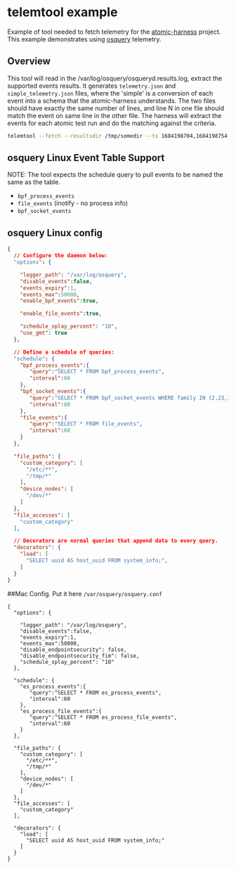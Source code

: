 # telemtool example

Example of tool needed to fetch telemetry for the [atomic-harness](https://github.com/secureworks/atomic-harness) project.  This example demonstrates using [osquery](https://github.com/osquery/osquery) telemetry.

## Overview
This tool will read in the /var/log/osquery/osqueryd.results.log, extract the supported events results.  It generates `telemetry.json` and `simple_telemetry.json` files, where the 'simple' is a conversion of each event into a schema that the atomic-harness understands.  The two files should have exactly the same number of lines, and line N in one file should match the event on same line in the other file.  The harness will extract the events for each atomic test run and do the matching against the criteria.

```sh
telemtool --fetch --resultsdir /tmp/somedir --ts 1684198704,1684198754
```

## osquery Linux Event Table Support

NOTE: The tool expects the schedule query to pull events to be named the same as the table.

- `bpf_process_events`
- `file_events` (inotify - no process info)
- `bpf_socket_events`

## osquery Linux config

```json
{
  // Configure the daemon below:
  "options": {

    "logger_path": "/var/log/osquery",
    "disable_events":false,
    "events_expiry":1,
    "events_max":50000,
    "enable_bpf_events":true,

    "enable_file_events":true,

    "schedule_splay_percent": "10",
    "use_gmt": true
  },

  // Define a schedule of queries:
  "schedule": {
    "bpf_process_events":{
       "query":"SELECT * FROM bpf_process_events",
       "interval":60
    },
    "bpf_socket_events":{
       "query":"SELECT * FROM bpf_socket_events WHERE family IN (2,23,17)",
       "interval":60
    },
    "file_events":{
       "query":"SELECT * FROM file_events",
       "interval":60
    }
  },

  "file_paths": {
    "custom_category": [
      "/etc/**",
      "/tmp/*"
    ],
    "device_nodes": [
      "/dev/*"
    ]
  },
  "file_accesses": [
    "custom_category"
  ],

  // Decorators are normal queries that append data to every query.
  "decorators": {
    "load": [
      "SELECT uuid AS host_uuid FROM system_info;",
    ]
  }
}
```

##Mac Config. Put it here `/var/osquery/osquery.conf`
```
{
  "options": {

    "logger_path": "/var/log/osquery",
    "disable_events":false,
    "events_expiry":1,
    "events_max":50000,
    "disable_endpointsecurity": false,
    "disable_endpointsecurity_fim": false,
    "schedule_splay_percent": "10"
  },

  "schedule": {
    "es_process_events":{
       "query":"SELECT * FROM es_process_events",
       "interval":60
    },
    "es_process_file_events":{
       "query":"SELECT * FROM es_process_file_events",
       "interval":60
    }
  },

  "file_paths": {
    "custom_category": [
      "/etc/**",
      "/tmp/*"
    ],
    "device_nodes": [
      "/dev/*"
    ]
  },
  "file_accesses": [
    "custom_category"
  ],

  "decorators": {
    "load": [
      "SELECT uuid AS host_uuid FROM system_info;"
    ]
  }
}

```
